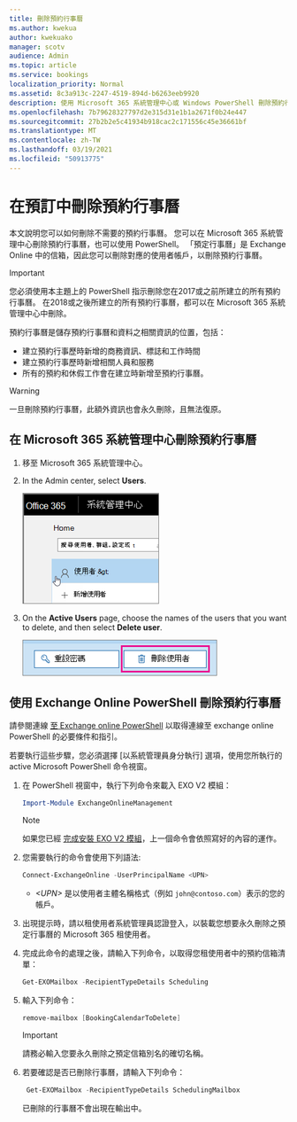 ```yaml
---
title: 刪除預約行事曆
ms.author: kwekua
author: kwekuako
manager: scotv
audience: Admin
ms.topic: article
ms.service: bookings
localization_priority: Normal
ms.assetid: 8c3a913c-2247-4519-894d-b6263eeb9920
description: 使用 Microsoft 365 系統管理中心或 Windows PowerShell 刪除預約行事曆。
ms.openlocfilehash: 7b79628327797d2e315d31e1b1a2671f0b24e447
ms.sourcegitcommit: 27b2b2e5c41934b918cac2c171556c45e36661bf
ms.translationtype: MT
ms.contentlocale: zh-TW
ms.lasthandoff: 03/19/2021
ms.locfileid: "50913775"
---
```

# <a name="delete-a-booking-calendar-in-bookings"></a>在預訂中刪除預約行事曆

本文說明您可以如何刪除不需要的預約行事曆。 您可以在 Microsoft 365 系統管理中心刪除預約行事曆，也可以使用 PowerShell。 「預定行事曆」是 Exchange Online 中的信箱，因此您可以刪除對應的使用者帳戶，以刪除預約行事曆。

> [!IMPORTANT]
> 您必須使用本主題上的 PowerShell 指示刪除您在2017或之前所建立的所有預約行事曆。 在2018或之後所建立的所有預約行事曆，都可以在 Microsoft 365 系統管理中心中刪除。

預約行事曆是儲存預約行事曆和資料之相關資訊的位置，包括：

- 建立預約行事歷時新增的商務資訊、標誌和工作時間
- 建立預約行事歷時新增相關人員和服務
- 所有的預約和休假工作會在建立時新增至預約行事曆。

> [!WARNING]
> 一旦刪除預約行事曆，此額外資訊也會永久刪除，且無法復原。

## <a name="delete-a-booking-calendar-in-the-microsoft-365-admin-center"></a>在 Microsoft 365 系統管理中心刪除預約行事曆

1. 移至 Microsoft 365 系統管理中心。

1. In the Admin center, select **Users**.

   ![Microsoft 365 系統管理中心中使用者使用者介面的影像](../media/bookings-admin-center-users.png)

1. On the **Active Users** page, choose the names of the users that you want to delete, and then select **Delete user**.

   ![Microsoft 365 系統管理中心中「刪除使用者 UI」的影像](../media/bookings-delete-user.png)

## <a name="delete-a-booking-calendar-using-exchange-online-powershell"></a>使用 Exchange Online PowerShell 刪除預約行事曆

請參閱連線 [至 Exchange online PowerShell](/powershell/exchange/exchange-online-powershell-v2?view=exchange-ps) 以取得連線至 exchange online PowerShell 的必要條件和指引。

若要執行這些步驟，您必須選擇 [以系統管理員身分執行] 選項，使用您所執行的 active Microsoft PowerShell 命令視窗。

1. 在 PowerShell 視窗中，執行下列命令來載入 EXO V2 模組：

   ```powershell
   Import-Module ExchangeOnlineManagement
   ```

   > [!NOTE]
   > 如果您已經 [完成安裝 EXO V2 模組](/powershell/exchange/exchange-online-powershell-v2?view=exchange-ps#install-and-maintain-the-exo-v2-module)，上一個命令會依照寫好的內容的運作。
   
2. 您需要執行的命令會使用下列語法:

   ```powershell
   Connect-ExchangeOnline -UserPrincipalName <UPN> 
   ```

   - _\<UPN\>_ 是以使用者主體名稱格式（例如 `john@contoso.com`）表示的您的帳戶。

3. 出現提示時，請以租使用者系統管理員認證登入，以裝載您想要永久刪除之預定行事曆的 Microsoft 365 租使用者。

4. 完成此命令的處理之後，請輸入下列命令，以取得您租使用者中的預約信箱清單：

   ```powershell
   Get-EXOMailbox -RecipientTypeDetails Scheduling
   ```

5. 輸入下列命令：

   ```powershell
   remove-mailbox [BookingCalendarToDelete]
   ```

   > [!IMPORTANT]
   > 請務必輸入您要永久刪除之預定信箱別名的確切名稱。

6. 若要確認是否已刪除行事曆，請輸入下列命令：

   ```powershell
    Get-EXOMailbox -RecipientTypeDetails SchedulingMailbox
   ```

   已刪除的行事曆不會出現在輸出中。